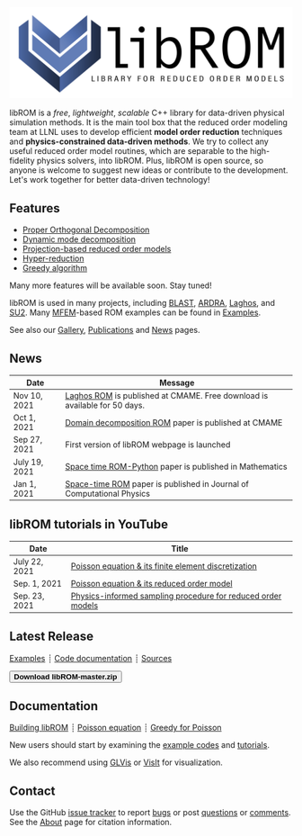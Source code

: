 <div class="col-md-6" markdown="1">

[![libROM logo](img/logo-libROM2.png)](gallery.md)

libROM is a _free_, _lightweight_, _scalable_ C++ library for data-driven
physical simulation methods.  It is the main tool box that the reduced order
modeling team at LLNL uses to develop efficient **model order reduction**
techniques and **physics-constrained data-driven methods**. We try to collect
any useful reduced order model routines, which are separable to the
high-fidelity physics solvers, into libROM. Plus, libROM is open source, so
anyone is welcome to suggest new ideas or contribute to the development. Let's
work together for better data-driven technology!

## Features

* [Proper Orthogonal Decomposition](features.md#proper-orthogonal-decomposition)
* [Dynamic mode decomposition](features.md#dynamic-mode-decomposition)
* [Projection-based reduced order models](features.md#projection-based-reduced-order-model)
* [Hyper-reduction](features.md#hyper-reduction)
* [Greedy algorithm](features.md#greedy-sampling-algorithm)

Many more features will be available soon. Stay tuned!

libROM is used in many projects, including
[BLAST](http://www.llnl.gov/casc/blast),
[ARDRA](https://computing.llnl.gov/projects/ardra-scaling-up-sweep-transport-algorithms),
[Laghos](https://github.com/CEED/Laghos/tree/rom),
and [SU2](https://su2code.github.io/). Many [MFEM](https://mfem.org)-based ROM
examples can be found in [Examples](examples.md).

See also our [Gallery](gallery.md), [Publications](publications.md) and
[News](news.md) pages.

</div><div class="col-md-6 news-table" markdown="1">


## News

Date         | Message
------------ | -----------------------------------------------------------------
Nov 10, 2021 | [Laghos ROM](https://urldefense.us/v3/__https://authors.elsevier.com/c/1e3CuAQEIviQh__;!!G2kpM7uM-TzIFchu!lNscH11b6rqEkl8wLcLC-3yJIar4noKW-QYuT9Iq3BY-voRnakYgCxjWCYzDQE6Z$) is published at CMAME. Free download is available for 50 days.
Oct 1, 2021  | [Domain decomposition ROM](https://www.sciencedirect.com/science/article/pii/S0045782521003285) paper is published at CMAME
Sep 27, 2021 | First version of libROM webpage is launched
July 19, 2021| [Space time ROM-Python](https://www.mdpi.com/2227-7390/9/14/1690) paper is published in Mathematics
Jan 1, 2021  | [Space-time ROM](https://doi.org/10.1016/j.jcp.2020.109845) paper is published in Journal of Computational Physics

## libROM tutorials in YouTube
Date         | Title
------------ | -----------------------------------------------------------------
July 22, 2021| [Poisson equation & its finite element discretization](https://youtu.be/YaZPtlbGay4)
Sep. 1, 2021| [Poisson equation & its reduced order model](https://youtu.be/YlFrBP31riA)
Sep. 23, 2021| [Physics-informed sampling procedure for reduced order models](https://youtu.be/A5JlIXRHxrI)

## Latest Release

[Examples](examples.md)
┊ [Code documentation](https://software.llnl.gov/libROM/html/index.html)
┊ [Sources](https://github.com/LLNL/libROM)

[<button type="button" class="btn btn-success">
**Download libROM-master.zip**
</button>](https://github.com/LLNL/libROM/archive/refs/heads/master.zip)

<!---
[Older releases](download.md) ┊ [Python wrapper](https://github.com/mfem/PylibROM)
-->

## Documentation

[Building libROM](building.md)
┊ [Poisson equation](poisson.md)
┊ [Greedy for Poisson](poisson_greedy.md)

New users should start by examining the [example codes](examples.md) and
[tutorials](poisson.md).

We also recommend using [GLVis](http://glvis.org) or
[VisIt](https://visit-dav.github.io/visit-website/) for visualization.


## Contact

Use the GitHub [issue tracker](https://github.com/LLNL/libROM/issues)
to report [bugs](https://github.com/LLNL/libROM/issues/new?labels=bug)
or post [questions](https://github.com/LLNL/libROM/issues/new?labels=question)
or [comments](https://github.com/LLNL/libROM/issues/new?labels=comments).
See the [About](about.md) page for citation information.


</div>

<div class="col-md-12"></div>
